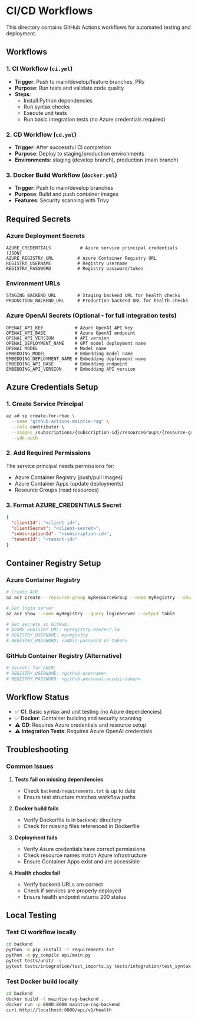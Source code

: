 # CI/CD Workflows

This directory contains GitHub Actions workflows for automated testing and deployment.

## Workflows

### 1. CI Workflow (`ci.yml`)
- **Trigger**: Push to main/develop/feature branches, PRs
- **Purpose**: Run tests and validate code quality
- **Steps**:
  - Install Python dependencies
  - Run syntax checks
  - Execute unit tests
  - Run basic integration tests (no Azure credentials required)

### 2. CD Workflow (`cd.yml`)
- **Trigger**: After successful CI completion
- **Purpose**: Deploy to staging/production environments
- **Environments**: staging (develop branch), production (main branch)

### 3. Docker Build Workflow (`docker.yml`)
- **Trigger**: Push to main/develop branches
- **Purpose**: Build and push container images
- **Features**: Security scanning with Trivy

## Required Secrets

### Azure Deployment Secrets
```
AZURE_CREDENTIALS           # Azure service principal credentials (JSON)
AZURE_REGISTRY_URL         # Azure Container Registry URL
REGISTRY_USERNAME          # Registry username
REGISTRY_PASSWORD          # Registry password/token
```

### Environment URLs
```
STAGING_BACKEND_URL        # Staging backend URL for health checks
PRODUCTION_BACKEND_URL     # Production backend URL for health checks  
```

### Azure OpenAI Secrets (Optional - for full integration tests)
```
OPENAI_API_KEY            # Azure OpenAI API key
OPENAI_API_BASE           # Azure OpenAI endpoint
OPENAI_API_VERSION        # API version
OPENAI_DEPLOYMENT_NAME    # GPT model deployment name
OPENAI_MODEL              # Model name
EMBEDDING_MODEL           # Embedding model name
EMBEDDING_DEPLOYMENT_NAME # Embedding deployment name
EMBEDDING_API_BASE        # Embedding endpoint
EMBEDDING_API_VERSION     # Embedding API version
```

## Azure Credentials Setup

### 1. Create Service Principal
```bash
az ad sp create-for-rbac \
  --name "github-actions-maintie-rag" \
  --role contributor \
  --scopes /subscriptions/{subscription-id}/resourceGroups/{resource-group} \
  --sdk-auth
```

### 2. Add Required Permissions
The service principal needs permissions for:
- Azure Container Registry (push/pull images)
- Azure Container Apps (update deployments)
- Resource Groups (read resources)

### 3. Format AZURE_CREDENTIALS Secret
```json
{
  "clientId": "<client-id>",
  "clientSecret": "<client-secret>",
  "subscriptionId": "<subscription-id>",
  "tenantId": "<tenant-id>"
}
```

## Container Registry Setup

### Azure Container Registry
```bash
# Create ACR
az acr create --resource-group myResourceGroup --name myRegistry --sku Basic

# Get login server
az acr show --name myRegistry --query loginServer --output table

# Set secrets in GitHub:
# AZURE_REGISTRY_URL: myregistry.azurecr.io
# REGISTRY_USERNAME: myregistry
# REGISTRY_PASSWORD: <admin-password-or-token>
```

### GitHub Container Registry (Alternative)
```bash
# Secrets for GHCR:
# REGISTRY_USERNAME: <github-username>
# REGISTRY_PASSWORD: <github-personal-access-token>
```

## Workflow Status

- ✅ **CI**: Basic syntax and unit testing (no Azure dependencies)
- ✅ **Docker**: Container building and security scanning
- ⚠️ **CD**: Requires Azure credentials and resource setup
- ⚠️ **Integration Tests**: Requires Azure OpenAI credentials

## Troubleshooting

### Common Issues

1. **Tests fail on missing dependencies**
   - Check `backend/requirements.txt` is up to date
   - Ensure test structure matches workflow paths

2. **Docker build fails**
   - Verify Dockerfile is in `backend/` directory
   - Check for missing files referenced in Dockerfile

3. **Deployment fails**
   - Verify Azure credentials have correct permissions
   - Check resource names match Azure infrastructure
   - Ensure Container Apps exist and are accessible

4. **Health checks fail**
   - Verify backend URLs are correct
   - Check if services are properly deployed
   - Ensure health endpoint returns 200 status

## Local Testing

### Test CI workflow locally
```bash
cd backend
python -m pip install -r requirements.txt
python -m py_compile api/main.py
pytest tests/unit/ -v
pytest tests/integration/test_imports.py tests/integration/test_syntax.py -v
```

### Test Docker build locally
```bash
cd backend
docker build -t maintie-rag-backend .
docker run -p 8000:8000 maintie-rag-backend
curl http://localhost:8000/api/v1/health
```